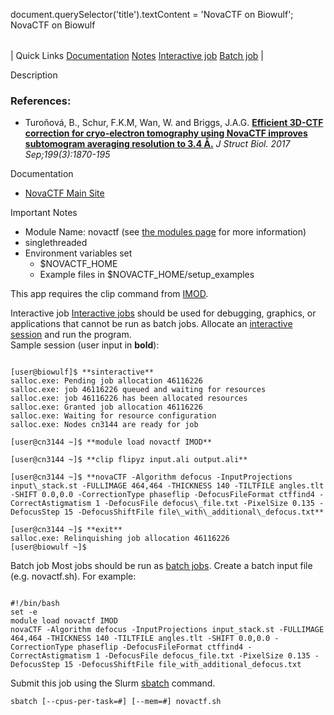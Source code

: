 

document.querySelector('title').textContent = 'NovaCTF on Biowulf';
NovaCTF on Biowulf


|  |
| --- |
| 
Quick Links
[Documentation](#doc)
[Notes](#notes)
[Interactive job](#int) 
[Batch job](#sbatch) 
 |



Description



### References:


* Turoňová, B., Schur, F.K.M, Wan, W. and Briggs, J.A.G.
 [**Efficient 3D-CTF correction for cryo-electron tomography using NovaCTF improves subtomogram averaging resolution to 3.4 Å.**](https://doi.org/10.1016/j.jsb.2017.07.007)
*J Struct Biol. 2017 Sep;199(3):1870-195*


Documentation
* [NovaCTF Main Site](https://github.com/turonova/novaCTF)


Important Notes
* Module Name: novactf (see [the modules page](/apps/modules.html) for more information)
 * singlethreaded
 * Environment variables set 
	+ $NOVACTF\_HOME
	+ Example files in $NOVACTF\_HOME/setup\_examples


This app requires the clip command from [IMOD](/apps/IMOD.html).


Interactive job
[Interactive jobs](/docs/userguide.html#int) should be used for debugging, graphics, or applications that cannot be run as batch jobs.
Allocate an [interactive session](/docs/userguide.html#int) and run the program.   
Sample session (user input in **bold**):



```

[user@biowulf]$ **sinteractive**
salloc.exe: Pending job allocation 46116226
salloc.exe: job 46116226 queued and waiting for resources
salloc.exe: job 46116226 has been allocated resources
salloc.exe: Granted job allocation 46116226
salloc.exe: Waiting for resource configuration
salloc.exe: Nodes cn3144 are ready for job

[user@cn3144 ~]$ **module load novactf IMOD**

[user@cn3144 ~]$ **clip flipyz input.ali output.ali**

[user@cn3144 ~]$ **novaCTF -Algorithm defocus -InputProjections input\_stack.st -FULLIMAGE 464,464 -THICKNESS 140 -TILTFILE angles.tlt -SHIFT 0.0,0.0 -CorrectionType phaseflip -DefocusFileFormat ctffind4 -CorrectAstigmatism 1 -DefocusFile defocus\_file.txt -PixelSize 0.135 -DefocusStep 15 -DefocusShiftFile file\_with\_additional\_defocus.txt**

[user@cn3144 ~]$ **exit**
salloc.exe: Relinquishing job allocation 46116226
[user@biowulf ~]$

```


Batch job
Most jobs should be run as [batch jobs](/docs/userguide.html#submit).
Create a batch input file (e.g. novactf.sh). For example:



```

#!/bin/bash
set -e
module load novactf IMOD
novaCTF -Algorithm defocus -InputProjections input_stack.st -FULLIMAGE 464,464 -THICKNESS 140 -TILTFILE angles.tlt -SHIFT 0.0,0.0 -CorrectionType phaseflip -DefocusFileFormat ctffind4 -CorrectAstigmatism 1 -DefocusFile defocus_file.txt -PixelSize 0.135 -DefocusStep 15 -DefocusShiftFile file_with_additional_defocus.txt

```

Submit this job using the Slurm [sbatch](/docs/userguide.html) command.



```
sbatch [--cpus-per-task=#] [--mem=#] novactf.sh
```





